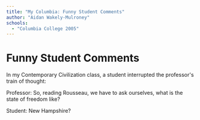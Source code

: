 ```yaml
---
title: "My Columbia: Funny Student Comments"
author: "Aidan Wakely-Mulroney"
schools:
  - "Columbia College 2005"
---
```


# Funny Student Comments

In my Contemporary Civilization class, a student interrupted the professor's train of thought:

Professor: So, reading Rousseau, we have to ask ourselves, what is the state of freedom like?

Student: New Hampshire?
